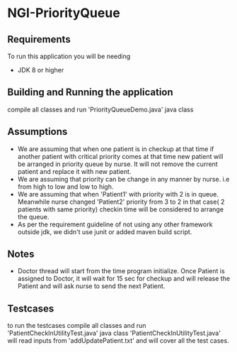 # NGI-PriorityQueue

## Requirements
To run this application you will be needing
* JDK 8 or higher

## Building and Running the application
compile all classes and run 'PriorityQueueDemo.java' java class

## Assumptions
- We are assuming that when one patient is in checkup at that time if another patient with critical priority comes at that time new patient will be arranged in priority queue by nurse. It will not remove the current patient and replace it with new patient.
- We are assuming that priority can be change in any manner by nurse. i.e from high to low and low to high.
- We are assuming that when 'Patient1' with priority with 2 is in queue. Meanwhile nurse changed 'Patient2' priority from 3 to 2 in that case( 2 patients with same priority) checkin time will be considered to arrange the queue.
- As per the requirement guideline of not using any other framework outside jdk, we didn't use junit or added maven build script.

## Notes
- Doctor thread will start from the time program initialize. Once Patient is assigned to Doctor, it will wait for 15 sec for checkup and will release the Patient and will ask nurse to send the next Patient.

## Testcases
to run the testcases compile all classes and run 'PatientCheckInUtilityTest.java' java class
'PatientCheckInUtilityTest.java' will read inputs from 'addUpdatePatient.txt' and will cover all the test cases.
